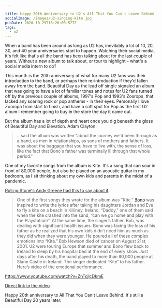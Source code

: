 ```yaml
---

title: Happy 20th Anniversary to U2's All That You Can't Leave Behind
socialImage: /images/u2-singing-kite.jpg
pubDate: 2020-10-29T16:26:00.527Z
tags:
  - u2
---
```

When a band has been around as long as U2 has, inevitably a lot of 10, 20, 30, and 40 year anniversaries start to happen. Watching their social media, it's felt like that's all the band has been talking about for the last couple of years. Without a new album to talk about, or tour to highlight - what's a social media intern to do?

This month is the 20th anniversary of what for many U2 fans was their introduction to the band, or perhaps their re-introduction if they'd fallen away from the band. Beautiful Day as the lead off single signaled an album that was going to have a lot of familiar tones and notes for U2 fans turned off by the previous couple of albums, 1997's Pop and 1993's Zooropa, that lacked any soaring rock or pop anthems - in their eyes. Personally I love Zooropa from start to finish, and have a soft spot for Pop as the first U2 album I remember going to buy in the store the day it came out.

But the album has a lot of depth and heart once you dig beneath the gloss of Beautiful Day and Elevation. Adam Clayton:

> ...said the album was written "about the journey we'd been through as a band, as men in relationships, as sons of mothers and fathers. It was about the baggage that you have to live with, the sense of loss, like the fact that Bono's father was terminally ill through that whole period."

One of my favorite songs from the album is Kite. It's a song that can soar in front of 80,000 people, but also be played on an acoustic guitar in my bedroom, as I sit thinking about my own kids and parents in the midst of a pandemic.

[Rolling Stone's Andy Greene had this to say about it](https://www.rollingstone.com/music/music-news/u2-kite-live-2001-slane-castle-1083206/):

> One of the first songs they wrote for the album was “Kite.” [Bono](https://www.rollingstone.com/t/bono/) was inspired to write the lyrics after taking his daughters Jordan and Eve to fly a kite on a beach in Killiney, Ireland. “Daddy,” one of them said when the kite crashed into the sand, “can we go home and play with the Playstation?” At the same time, the singer’s father, Bob, was dealing with significant health issues. Bono was facing the loss of his father as he realized that his own kids didn’t need him as much as they did when they were younger. He poured all of these complex emotions into “Kite.”
> Bob Hewson died of cancer on August 21st, 2001. U2 were touring Europe that summer and Bono flew back to Ireland to sleep by his hospital bed at the end of every show. Just days after his death, the band played to more than 80,000 people at Slane Castle in Ireland. The singer dedicated “Kite” to his father. Here’s video of the emotional performance.

https://www.youtube.com/watch?v=ZnTcjlcDkmE

[Direct link to the video](https://www.youtube.com/watch?v=ZnTcjlcDkmE)

Happy 20th anniversary to All That You Can't Leave Behind. It's still a Beautiful Day 20 years later.